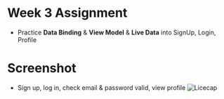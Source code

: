 # Week 3 Assignment

- Practice **Data Binding** & **View Model** & **Live Data** into SignUp, Login, Profile

# Screenshot
- Sign up, log in, check email & password valid, view profile
![Licecap](https://user-images.githubusercontent.com/93138165/160140393-6e648b7c-b527-4fea-bc34-6e67dad61d30.gif)

